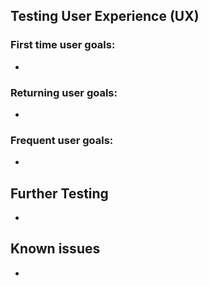 ## Testing User Experience (UX)


### First time user goals:

*  

### Returning user goals:

* 

### Frequent user goals:

*

 ## Further Testing

* 

## Known issues 

*